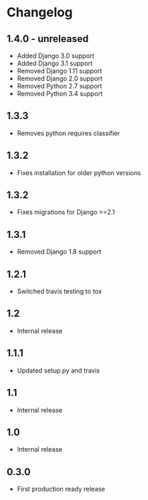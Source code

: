 # Changelog

## 1.4.0 - unreleased

- Added Django 3.0 support
- Added Django 3.1 support
- Removed Django 1.11 support
- Removed Django 2.0 support
- Removed Python 2.7 support
- Removed Python 3.4 support

## 1.3.3

- Removes python requires classifier

## 1.3.2

- Fixes installation for older python versions

## 1.3.2

- Fixes migrations for Django >=2.1

## 1.3.1

- Removed Django 1.8 support

## 1.2.1

- Switched travis testing to tox

## 1.2

- Internal release

## 1.1.1

- Updated setup.py and travis 

## 1.1

- Internal release

## 1.0

- Internal release

## 0.3.0

- First production ready release
